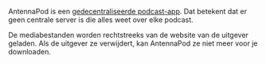 AntennaPod is een [gedecentraliseerde podcast-app](/documentation/general/central-distributed). Dat betekent dat er geen centrale server is die alles weet over elke podcast.

De mediabestanden worden rechtstreeks van de website van de uitgever geladen. Als de uitgever ze verwijdert, kan AntennaPod ze niet meer voor je downloaden.
